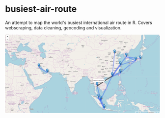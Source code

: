 # busiest-air-route
An attempt to map the world's busiest international air route in R. Covers webscraping, data cleaning, geocoding and visualization.

![alt text](https://github.com/tombayu/busiest-air-route/blob/master/preview/preview.png?raw=true)
